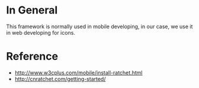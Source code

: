 # In General

This framework is normally used in mobile developing, in our case, we use it in web developing for icons.

# Reference 
 - http://www.w3cplus.com/mobile/install-ratchet.html
 - http://cnratchet.com/getting-started/